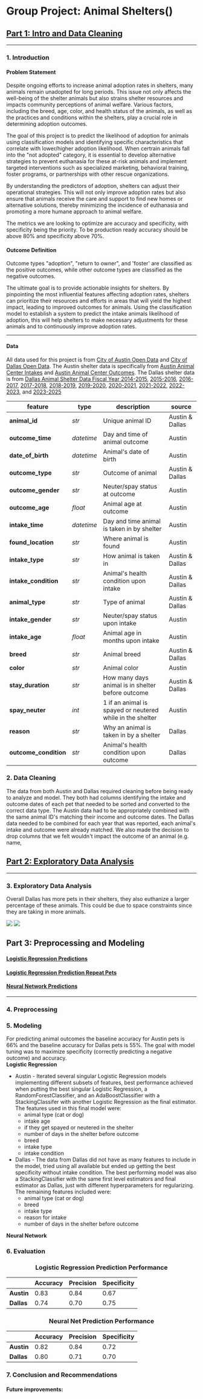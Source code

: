 # Group Project: Animal Shelters()

## [Part 1: Intro and Data Cleaning](./code/01_data_cleaning.ipynb)
---
### 1. Introduction 

#### Problem Statement
Despite ongoing efforts to increase animal adoption rates in shelters, many animals remain unadopted for long periods. This issue not only affects the well-being of the shelter animals but also strains shelter resources and impacts community perceptions of animal welfare. Various factors, including the breed, age, color, and health status of the animals, as well as the practices and conditions within the shelters, play a crucial role in determining adoption outcomes.

The goal of this project is to predict the likelihood of adoption for animals using classification models and identifying specific characteristics that correlate with lower/higher adoption likelihood. When certrain animals fall into the "not adopted" category, it is essential to develop alternative strategies to prevent euthanasia for these at-risk animals and implement targeted interventions such as specialized marketing, behavioral training, foster programs, or partnerships with other rescue organizations.

By understanding the predictors of adoption, shelters can adjust their operational strategies. This will not only improve adoption rates but also ensure that animals receive the care and support to find new homes or alternative solutions, thereby minimizing the incidence of euthanasia and promoting a more humane approach to animal welfare.

The metrics we are looking to optimize are accuracy and specificity, with specificity being the priority. To be production ready accuracy should be above 80% and specificity above 70%.

#### Outcome Definition
Outcome types "adoption", "return to owner", and 'foster' are classified as the positive outcomes, while other outcome types are classified as the negative outcomes.

The ultimate goal is to provide actionable insights for shelters. By pinpointing the most influential features affecting adoption rates, shelters can prioritize their resources and efforts in areas that will yield the highest impact, leading to improved outcomes for animals. Using the classification model to establish a system to predict the intake animals likelihood of adoption, this will help shelters to make necessary adjustments for these animals and to continuously improve adoption rates.

---
#### Data

All data used for this project is from [City of Austin Open Data](https://data.austintexas.gov/) and [City of Dallas Open Data](https://www.dallasopendata.com/). The Austin shelter data is specifically from [Austin Animal Center Intakes](https://data.austintexas.gov/Health-and-Community-Services/Austin-Animal-Center-Intakes/wter-evkm/about_data) and [Austin Animal Center Outcomes](https://data.austintexas.gov/Health-and-Community-Services/Austin-Animal-Center-Outcomes/9t4d-g238/about_data). The Dallas shelter data is from [Dallas Animal Shelter Data Fiscal Year 2014-2015](https://www.dallasopendata.com/Archive/Dallas-Animal-Shelter-Data-Fiscal-Year-2014-2015/4j5h-8vay/about_data), [2015-2016](https://www.dallasopendata.com/Archive/Dallas-Animal-Shelter-Data-Fiscal-Year-2015-2016/bg5d-mj5u/about_data), [2016-2017](https://www.dallasopendata.com/Archive/Dallas-Animal-Shelter-Data-Fiscal-Year-2016-2017/sjyj-ydcj/about_data), [2017-2018](https://www.dallasopendata.com/Services/Dallas-Animal-Shelter-Data-Fiscal-Year-2017-2018/wb7n-sdxi/about_data), [2018-2019](https://www.dallasopendata.com/Services/Dallas-Animal-Shelter-Data-Fiscal-Year-2018-2019/kf5k-aswg/about_data), [2019-2020](https://www.dallasopendata.com/Services/Dallas-Animal-Shelter-Data-Fiscal-Year-2019-2020/7h2m-3um5/about_data), [2020-2021](https://www.dallasopendata.com/Services/Dallas-Animal-Shelter-Data-Fiscal-Year-2020-2021/sq59-vp2t/about_data), [2021-2022](https://www.dallasopendata.com/Services/Dallas-Animal-Shelter-Data-Fiscal-Year-2021-2022/uu3b-ppfz/about_data), [2022-2023](https://www.dallasopendata.com/Services/Dallas-Animal-Shelter-Data-Fiscal-Year-2022-2023/f77p-sgrc/about_data), and [2023-2025](https://www.dallasopendata.com/Services/Dallas-Animal-Shelter-Data-Fiscal-Year-2023-2025/uyte-zi7f/about_data)

|feature|type|description|source|
|---|---|---|---|
|**animal_id**|*str*|Unique animal ID|Austin & Dallas|
|**outcome_time**|*datetime*|Day and time of animal outcome|Austin|
|**date_of_birth**|*datetime*|Animal's date of birth|Austin|
|**outcome_type**|*str*|Outcome of animal|Austin & Dallas|
|**outcome_gender**|*str*|Neuter/spay status at outcome|Austin|
|**outcome_age**|*float*|Animal age at outcome|Austin|
|**intake_time**|*datetime*|Day and time animal is taken in by shelter|Austin|
|**found_location**|*str*|Where animal is found|Austin|
|**intake_type**|*str*|How animal is taken in|Austin & Dallas|
|**intake_condition**|*str*|Animal's health condition upon intake|Austin & Dallas|
|**animal_type**|*str*|Type of animal|Austin & Dallas|
|**intake_gender**|*str*|Neuter/spay status upon intake|Austin|
|**intake_age**|*float*|Animal age in months upon intake|Austin|
|**breed**|*str*|Animal breed|Austin & Dallas|
|**color**|*str*|Animal color|Austin|
|**stay_duration**|*str*|How many days animal is in shelter before outcome|Austin & Dallas|
|**spay_neuter**|*int*|1 if an animal is spayed or neutered while in the shelter|Austin|
|**reason**|*str*|Why an animal is taken in by a shelter|Dallas|
|**outcome_condition**|*str*|Animal's health condition upon outcome|Dallas|


### 2. Data Cleaning

The data from both Austin and Dallas required cleaning before being ready to analyze and model. They both had columns identifying the intake and outcome dates of each pet that needed to be sorted and converted to the correct data type. The Austin data had to be appropriately combined with the same animal ID's matching their income and outcome dates. The Dallas data needed to be combined for each year that was reported, each animal's intake and outcome were already matched. We also made the decision to drop columns that we felt wouldn't impact the outcome of an animal (e.g. name, 

## [Part 2: Exploratory Data Analysis](./code/02-eda.ipynb)
---

### 3. Exploratory Data Analysis

Overall Dallas has more pets in their shelters, they also euthanize a larger percentage of these animals. This could be due to space constraints since they are taking in more animals.

<img src='./images/compare_outcomes_austin.png'/>
<img src='./images/compare_outcomes_dallas.png'/>




## Part 3: Preprocessing and Modeling
#### [Logistic Regression Predictions](./code/03.2-model-tuning-logistic-regression.ipynb)
#### [Logistic Regression Prediction Repeat Pets]()
#### [Neural Network Predictions](./code/03.3-modeling-neural-networks.ipynb)
---

### 4. Preprocessing


### 5. Modeling

For predicting animal outcomes the baseline accuracy for Austin pets is 66% and the baseline accuracy for Dallas pets is 55%. The goal with model tuning was to maximize specificity (correctly predicting a negative outcome) and accuracy.
<br>
**Logistic Regression**
* Austin - Iterated several singular Logistic Regression models implementing different subsets of features, best performance achieved when putting the best singular Logistic Regression, a RandomForestClassifier, and an AdaBoostClassifier with a StackingClassifer with another Logistic Regression as the final estimator. The features used in this final model were:
    - animal type (cat or dog)
    - intake age
    - if they get spayed or neutered in the shelter
    - number of days in the shelter before outcome
    - breed
    - intake type
    - intake condition
* Dallas - The data from Dallas did not have as many features to include in the model, tried using all available but ended up getting the best specificity without intake condition. The best performing model was also a StackingClassifier with the same first level estimators and final estimator as Dallas, just with different hyperparameters for regularizing. The remaining features included were:
    - animal type (cat or dog)
    - breed
    - intake type
    - reason for intake
    - number of days in the shelter before outcome


**Neural Network**


### 6. Evaluation

### <center>Logistic Regression Prediction Performance</center>

||Accuracy|Precision|Specificity|
|---|---|---|---|
|**Austin**|0.83|0.84|0.67|
|**Dallas**|0.74|0.70|0.75|

### <center>Neural Net Prediction Performance</center>

||Accuracy|Precision|Specificity|
|---|---|---|---|
|**Austin**|0.82|0.84|0.72|
|**Dallas**|0.80|0.71|0.70|

 
### 7. Conclusion and Recommendations


#### Future improvements:
